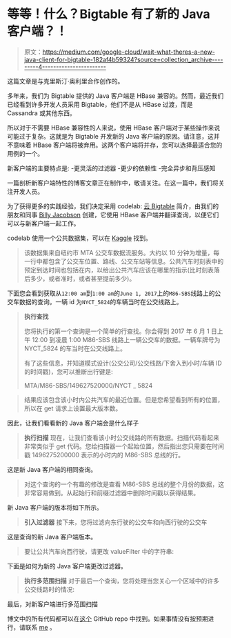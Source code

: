 # 等等！什么？Bigtable 有了新的 Java 客户端？！

> 原文：<https://medium.com/google-cloud/wait-what-theres-a-new-java-client-for-bigtable-182af4b59324?source=collection_archive---------4----------------------->

这篇文章是与克里斯汀·奥利里合作创作的。

多年来，我们为 Bigtable 提供的 Java 客户端是 HBase 兼容的。然而，最近我们已经看到许多开发人员采用 Bigtable，他们不是从 HBase 过渡，而是 Cassandra 或其他东西。

所以对于不需要 HBase 兼容性的人来说，使用 HBase 客户端对于某些操作来说可能过于复杂。这就是为 Bigtable 开发新的 Java 客户端的原因。请注意，这并不意味着 HBase 客户端将被弃用。这两个客户端将并存，您可以选择最适合您的用例的一个。

新客户端的主要特点是:
-更灵活的过滤器
-更少的依赖性
-完全异步和背压感知

一篇剖析新客户端特性的博客文章正在制作中，敬请关注。在这一篇中，我们将关注开发人员。

为了获得更多的实践经验，我们决定采用 codelab: [云 Bigtable](https://codelabs.developers.google.com/codelabs/cloud-bigtable-intro-java/#0) 简介，由我们的朋友和同事 [Billy Jacobson](https://twitter.com/BillyJacobson) 创建，它使用 HBase 客户端并翻译查询，以便它们可以与新客户端一起工作。

codelab 使用一个公共数据集，可以在 [Kaggle](https://www.kaggle.com/stoney71/new-york-city-transport-statistics) 找到。

> 该数据集来自纽约市 MTA 公交车数据流服务。大约以 10 分钟为增量，每一行中都包含了公交车位置、路线、公交车站等信息。公共汽车时刻表中的预定到达时间也包括在内，以给出公共汽车应该在哪里的指示(比时刻表落后多少，或者准时，或者甚至提前多少)。

下面您会看到获取从`12:00 am`到`1:00 am`的`June 1, 2017`上的`M86-SBS`线路上的公交车数据的查询。一辆 id 为`NYCT_5824`的车辆当时在公交线路上。

> **执行查找**
> 
> 您将执行的第一个查询是一个简单的行查找。你会得到 2017 年 6 月 1 日上午 12:00 到凌晨 1:00 M86-SBS 线路上一辆公交车的数据。一辆车牌号为 NYCT_5824 的车当时在公交线路上。
> 
> 有了这些信息，并知道模式设计(公交公司/公交线路/下舍入到小时/车辆 ID 的时间戳)，您可以推断出行键是:
> 
> MTA/M86-SBS/149627520000/NYCT _ 5824

> 结果应该包含该小时内公共汽车的最近位置。但是您希望看到所有的位置，所以在 get 请求上设置最大版本数。

因此，让我们看看新的 Java 客户端会是什么样子

> **执行扫描**
> 现在，让我们查看该小时公交线路的所有数据。扫描代码看起来非常类似于 get 代码。您给扫描器一个起始位置，然后指出您只需要在时间戳 1496275200000 表示的小时内的 M86-SBS 总线的行。

这是新 Java 客户端的相同查询。

> 对这个查询的一个有趣的修改是查看 M86-SBS 总线的整个月份的数据，这非常容易做到。从起始行和前缀过滤器中删除时间戳以获得结果。

新 Java 客户端的版本将如下所示。

> **引入过滤器**
> 接下来，您将过滤向东行驶的公交车和向西行驶的公交车

这是查询的新 Java 客户端版本。

> 要让公共汽车向西行驶，请更改 valueFilter 中的字符串:

下面是如何为新的 Java 客户端更改过滤器。

> **执行多范围扫描** 对于最后一个查询，您将处理当您关心一个区域中的许多公交线路时的情况:

最后，对新客户端进行多范围扫描

博文中的所有代码都可以在[这个](https://github.com/dbergqvist/cbt-intro-java/tree/hbase-java) GitHub repo 中找到。如果事情没有按预期进行，请联系 [me](https://twitter.com/bexie) 。